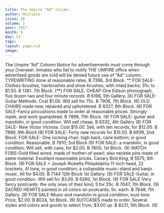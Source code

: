 ```yaml
---
title: The Umpire “Ad” Column
author: Multiple
issue: 28
volume: 2
year: 1917
month: 9
day: VI
tags:
layout: page.njk
image:
---
```

The Umpire “Ad” Column   Notice for advertisements must come through your Overseer. Inmates who fail to notify THE UMPIRE office when advertised goods are sold will be denied future use of "Ad" column.      TYPEWRITING done at reasonable rates. B 7386, 3rd Block. **      FOR SALE-Clothes-brushes, hairbrushes and shoe-brushes, with inlaid backs; 35c to $1.50. B 1381. 7th Block. (**)      FOR SALE. CHEAP-One Edison phonograph, five dozen two and four minute records. B 6198, 5th Gallery. (6)      FOR SALE-Guitar Methods. Cost $1.00. Will sell for 75c. B 7906, 7th Block. (6)      OLD CHAIRS made new, repaired and upholstered. B 8327, 6th Block. (6)      FOR SALE-Fancy pincushions made to order at reasonable prices. Strongly made, and work guaranteed. B 7898, 11th Block. (9)      FOR SALE- guitar and mandolin, in good condition. Will sell cheap. B 8332, 4th Gallery (8)      FOR SALE- New Victor Victrola. Cost $15.00. Sell, with ten records, for $12.00. B 7889, 9th Block (8)      FOR SALE- Forty new records for $15.00. B 6939, 2nd Block.      FOR SALE- One rocking chair; high back, cane bottom; in good condition. Reasonable. B 7810, 3rd Block (9)      FOR SALE- a mandolin, in good condition. Will sell, with case, for $2.00. B 7800, 1st Block. (9)      WATCH FOBS-Gold filled wired, made of mother-of-pearl; also necktie pins made of   same material. Excellent reasonable prices. Canary Bird King, B 5575, 6th Block. (9)      FOR SALE = Joseph Ricketts Philadelphia 11-inch head, 22 brackets, Al tone, in good condition; a collapsible music-stand and banjo music. All for $4.00. B 7144 12th Block 1st Gallery.  (9)      FOR SALE-Guitar, in good condition. Will sell for $3.00. B 6260, 1st Block. (9)      FOR SALE-Very fancy postcards· the only ones of their kind; 5 for 25c. B 7047, 7th Block. (9)      SACRED HEARTS painted in oil colors on postcards, 5c. each. B 7648, 7th Gallery. (9)      FOR SALE-Music and mandolin in good condition; loud tone. Price, $2.00. B 8024, 1st Block. (9)      SUITCASES made to order. Several styles and colors and goods to select from; $3.00   up. B 8231, 5th Block. (9)




